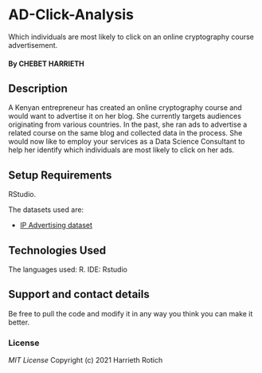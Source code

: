 # AD-Click-Analysis
Which individuals are most likely to click on an online cryptography course advertisement.

#### By **CHEBET HARRIETH**


## Description
A Kenyan entrepreneur has created an online cryptography course and would want to advertise it on her blog. She currently targets audiences originating from various countries. In the past, she ran ads to advertise a related course on the same blog and collected data in the process. She would now like to employ your services as a Data Science Consultant to help her identify which individuals are most likely to click on her ads. 

## Setup Requirements
RStudio.

The datasets used are:
* [IP Advertising dataset](http://bit.ly/IPAdvertisingData)

## Technologies Used
The languages used: R.
IDE: Rstudio

## Support and contact details
Be free to pull the code and modify it in any way you think you can make it better.

### License
*MIT License*
Copyright (c) 2021 Harrieth Rotich
